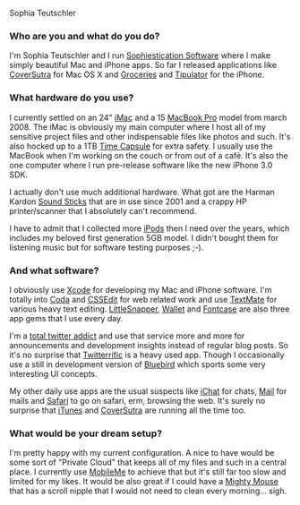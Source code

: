 Sophia Teutschler

### Who are you and what do you do?

I'm Sophia Teutschler and I run [Sophiestication Software](http://sophiestication.com "Sophia's software website.") where I make simply beautiful Mac and iPhone apps. So far I released applications like [CoverSutra][] for Mac OS X and [Groceries][] and [Tipulator][] for the iPhone.

### What hardware do you use?

I currently settled on an 24" [iMac][] and a 15 [MacBook Pro][macbook-pro] model from march 2008. The iMac is obviously my main computer where I host all of my sensitive project files and other indispensable files like photos and such. It's also hocked up to a 1TB [Time Capsule][time-capsule] for extra safety. I usually use the MacBook when I'm working on the couch or from out of a café. It's also the one computer where I run pre-release software like the new iPhone 3.0 SDK.

I actually don't use much additional hardware. What got are the Harman Kardon [Sound Sticks][soundsticks] that are in use since 2001 and a crappy HP printer/scanner that I absolutely can't recommend.

I have to admit that I collected more [iPods][ipod] then I need over the years, which includes my beloved first generation 5GB model. I didn't bought them for listening music but for software testing purposes ;-).

### And what software?

I obviously use [Xcode][] for developing my Mac and iPhone software. I'm totally into [Coda][] and [CSSEdit][] for web related work and use [TextMate][] for various heavy text editing. [LittleSnapper][], [Wallet][] and [Fontcase][] are also three app gems that I use every day. 

I'm a [total twitter addict](http://twitter.com/sophiestication "Sophia on Twitter.") and use that service more and more for announcements and development insights instead of regular blog posts. So it's no surprise that [Twitterrific][] is a heavy used app. Though I occasionally use a still in development version of [Bluebird][] which sports some very interesting UI concepts.

My other daily use apps are the usual suspects like [iChat][] for chats, [Mail][] for mails and [Safari][] to go on safari, erm, browsing the web. It's surely no surprise that [iTunes][] and [CoverSutra][] are running all the time too.

### What would be your dream setup?

I'm pretty happy with my current configuration. A nice to have would be some sort of "Private Cloud" that keeps all of my files and such in a central place. I currently use [MobileMe][mobile-me] to achieve that but it's still far too slow and limited for my likes. It would be also great if I could have a [Mighty Mouse][mighty-mouse] that has a scroll nipple that I would not need to clean every morning... sigh.

[coversutra]: http://www.coversutra.com/ "An iTunes controller for the Mac."
[groceries]: http://www.groceriesapp.com/ "A smart shopping list for the iPhone."
[tipulator]: http://www.tipulatorapp.com/ "A tipping calculator for the iPhone."
[imac]: http://www.apple.com/imac/ "The all-in-one Mac."
[macbook-pro]: http://www.apple.com/macbookpro/ "The popular Intel-based Mac laptop."
[time-capsule]: http://www.apple.com/timecapsule/ "A WiFi access point and backup system."
[soundsticks]: http://www.harmankardon.com/product_detail.aspx?Region=USA&amp;Country=US&amp;Language=ENG&amp;cat=MME&amp;prod=SOUNDSTICKSII&amp;sType=C "Swanky-looking computer speakers."
[ipod]: http://www.apple.com/ipod/ "The infamous music player."
[xcode]: http://developer.apple.com/technology/tools.html "An IDE for Mac developers."
[coda]: http://panic.com/coda/ "A single-window HTML/web tool."
[cssedit]: http://macrabbit.com/cssedit/ "A stylesheet editor for the Mac."
[textmate]: http://macromates.com/ "A very popular text editor for the Mac."
[littlesnapper]: http://www.realmacsoftware.com/littlesnapper/ "A screen capture and collection tool for the Mac."
[wallet]: http://www.acrylicapps.com/wallet/ "A secure data bucket application for the Mac."
[fontcase]: http://www.bohemiancoding.com/fontcase/ "A font management tool for the Mac."
[twitterrific]: http://iconfactory.com/software/twitterrific "A popular Twitter Mac client."
[bluebird]: http://www.bluebirdapp.com/ "A fresh Twitter client for the Mac."
[ichat]: http://www.apple.com/macosx/features/ichat.html "An AIM/Jabber client included with Mac OS X."
[mail]: http://www.apple.com/macosx/features/mail.html "The default Mac OS X mail client."
[safari]: http://www.apple.com/safari/ "A fast web browser."
[itunes]: http://www.apple.com/itunes/ "The infamous jukebox application."
[coversutra]: http://www.coversutra.com/ "An iTunes controller for the Mac."
[mobile-me]: http://www.me.com/ "An online 'cloud' service (mail, calendar, etc)."
[mighty-mouse]: http://www.apple.com/mightymouse/ "The wireless mouse with the nipple."
